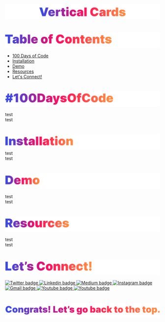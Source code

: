 <p id="project-title"><p>

<a href=#table-of-contents>![Vertical Cards](Assets/inter-009-vertical-cards.png)</a> 

#

<p id="table-of-contents"><p>

<a href=#table-of-contents>![Table of Contents](Assets/inter-toc.png)</a>  

- [100 Days of Code](#100days)
- [Installation](#installation) 
- [Demo](#demo)
- [Resources](#resources)
- [Let's Connect!](#lets-connect) 

#

<p id="100days"><p>

<a href=#table-of-contents>![#100DaysOfCode](Assets/inter-100hash.png)</a>  

test\
test

#

<p id="installation"><p>

<a href=#table-of-contents>![Installation](Assets/inter-installation.png)</a>  
test\
test

#

<p id="demo"><p>

<a href=#table-of-contents>![Demos](Assets/inter-demo.png)</a>  

test\
test

#

<p id="resources"><p>

<a href=#table-of-contents>![Demos](Assets/inter-resources.png)</a>  

test\
test

#

<p id="lets-connect"><p>

<a href=#table-of-contents>![Let's Connect](Assets/inter-lets-connect.png)</a>

<p><a href="https://twitter.com/Emmanuel_Labor"><img src="https://img.shields.io/badge/twitter-%231DA1F2.svg?&style=for-the-badge&logo=twitter&logoColor=white" height=30 width=90 alt="Twitter badge"> <a href="https://www.linkedin.com/in/emmanuelpjose/"><img src="https://img.shields.io/badge/linkedin-%230064e7.svg?&style=for-the-badge&logo=linkedin&logoColor=white" height=30 width=90 alt="Linkedin badge"> <a href="https://emmanueljose.medium.com/"><img src="https://img.shields.io/badge/medium-%238700f5.svg?&style=for-the-badge&logo=medium&logoColor=white" height=30 width=90 alt="Medium badge"> <a href="https://www.instagram.com/emmanuel_jose/"><img src="https://img.shields.io/badge/instagram-%23ff0077.svg?&style=for-the-badge&logo=instagram&logoColor=white" height=30 width=90 alt="Instagram badge"> <a href="mailto:emjose@gmail.com"><img src="https://img.shields.io/badge/gmail-%23fd1745.svg?&style=for-the-badge&logo=gmail&logoColor=white" height=30 width=90 alt="Gmail badge"> <a href="https://www.youtube.com/channel/UCQdqFg-_J83jn9xJRd1W3tQ/videos"><img src="https://img.shields.io/badge/youtube-%23FF0000.svg?&style=for-the-badge&logo=youtube&logoColor=white" height=30 width=90 alt="Youtube badge"> <a href="https://github.com/emjose"><img src="https://img.shields.io/badge/github-%23ff8e44.svg?&style=for-the-badge&logo=github&logoColor=white" height=30 width=90 alt="Youtube badge"></p>

#

<a href=#project-title>![Back to Top](Assets/inter-congrats.png)</a> 



